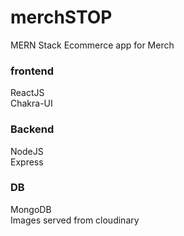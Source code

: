 # merchSTOP
MERN Stack Ecommerce app for Merch

### frontend
ReactJS <br />
Chakra-UI

### Backend
NodeJS <br />
Express

### DB
MongoDB <br />
Images served from cloudinary
